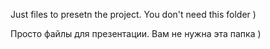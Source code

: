 Just files to presetn the project. You don't need this folder )

Просто файлы для презентации. Вам не нужна эта папка )
